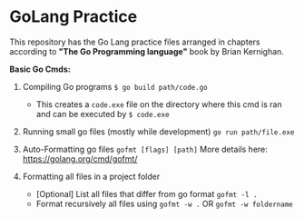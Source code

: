 # GoLang Practice
This repository has the Go Lang practice files arranged in chapters according to **"The Go Programming language"** book by Brian Kernighan.

**Basic Go Cmds:**

1. Compiling Go programs `$ go build path/code.go`
    - This creates a `code.exe` file on the directory where this cmd is ran and can be executed by `$ code.exe`

2. Running small go files (mostly while development) `go run path/file.exe`

3. Auto-Formatting go files `gofmt [flags] [path]` More details here: https://golang.org/cmd/gofmt/

4. Formatting all files in a project folder
    - [Optional] List all files that differ from go format `gofmt -l .`
    - Format recursively all files using `gofmt -w .` OR `gofmt -w foldername`
